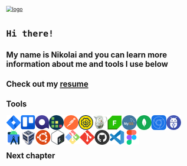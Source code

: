 [![logo](https://i.ibb.co/mttg51Q/logo.gif "nikolaiqa")](https://github.com/nikolaiqa)

# **`Hi there!`**
 
## My name is Nikolai and you can learn more information about me and tools I use below

## Сheck out my [resume](https://drive.google.com/file/d/13ccjGmmKePU6CzG8RiyijSYLzqPSi40-/view?usp=sharing "ru-version")

## Tools

<p align="left">

<a href="https://github.com/nikolaiqa"><img align="left" alt="Jira" title="Jira" width="40px" src="./Sourses/Jira.svg"></a>

<a href="https://github.com/nikolaiqa"><img align="left" alt="Trello" title="Trello" width="38px" src="./Sourses/Trello.svg"></a>

<a href="https://github.com/nikolaiqa"><img align="left" alt="Qase" title="Qase" width="38px" src="./Sourses/Qase.png"></a> 

<a href="https://github.com/nikolaiqa"><img align="left" alt="TestRail" title="TestRail" width="40px" src="./Sourses/TestRail.png"></a> 

<a href="https://github.com/nikolaiqa"><img align="left" alt="Postman" title="Postman" width="40px" src="./Sourses/Postman.svg"></a>

<a href="https://github.com/nikolaiqa"><img align="left" alt="SoapUI" title="SoapUI" width="40px" src="./Sourses/SoapUI.svg"></a>

<a href="https://github.com/nikolaiqa"><img align="left" alt="Charles Proxy" title="Charles Proxy" width="38px" src="./Sourses/Charles Proxy.svg"></a> 

<a href="https://github.com/nikolaiqa"><img align="left" alt="Fiddler" title="Fiddler" width="40px"  src="./Sourses/Fiddler.png"></a>

<a href="https://github.com/nikolaiqa/MySQL"><img align="left" alt="MySQL" title="MySQL" width="40px" src="./Sourses/MySQL.png"></a>

<a href="https://github.com/nikolaiqa"><img align="left" alt="MongoDB" title="MongoDB" width="40px" src="./Sourses/MongoDB.svg"></a>

<a href="https://github.com/nikolaiqa"><img align="left" alt="DevTools" title="DevTools" width="40px" src="./Sourses/DevTools.png"></a> 

<a href="https://github.com/nikolaiqa"><img align="left" alt="ADB" title="ADB" width="40px" src="./Sourses/ADB.png"></a>

<a href="https://github.com/nikolaiqa"><img align="left" alt="Android Studio" title="Android Studio" width="40px" src="./Sourses/AndroidStudio.svg"></a>

<a href="https://github.com/nikolaiqa"><img align="left" alt="VirtualBox" title="VirtualBox" width="40px" src="./Sourses/VirtualBox.svg"></a>

<a href="https://github.com/nikolaiqa/Ubuntu/blob/main/Task%201%20(pwd%2C%20ls%2C%20mkdir%2C%20mv%2C%20rm).md"><img align="left" alt="Ubuntu" title="Ubuntu" width="40px" src="./Sourses/Ubuntu.svg"></a>

<a href="https://github.com/nikolaiqa/Ubuntu/blob/main/Task%202%20(echo%2C%20nano%2C%20cat%2C%20vim%2C%20grep).md"><img align="left" alt="Bash" title="Bash" width="40px" src="./Sourses/Bash.svg"></a>

<a href="https://github.com/nikolaiqa"><img align="left" alt="Git Bash" title="Git Bash" width="40px" src="./Sourses/GitBash.svg"></a>

<a href="https://github.com/nikolaiqa"><img align="left" alt="Git" title="Git" width="40px" src="./Sourses/Git.svg"></a>

<a href="https://github.com/nikolaiqa?tab=repositories"><img align="left" alt="GitHub" title="GitHub" width="40px" src="./Sourses/Github.png"></a>

<a href="https://github.com/nikolaiqa"><img align="left" alt="VS Code" title="VS Code" width="40px" src="./Sourses/VScode.svg"></a>

<a href="https://github.com/nikolaiqa"><img align="left" alt="Figma" title="Figma" width="40px" src="./Sourses/Figma.svg"></a>

</p>




</br>
</br>
</br>
</br>

## Next сhapter
